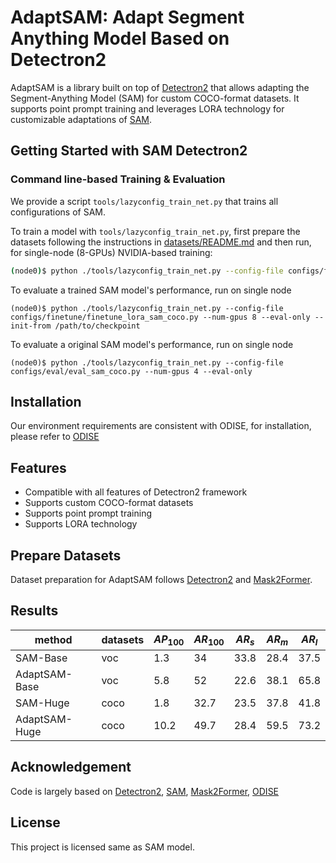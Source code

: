 # AdaptSAM: Adapt Segment Anything Model Based on Detectron2

AdaptSAM is a library built on top of [Detectron2](https://github.com/facebookresearch/detectron2) that allows adapting the Segment-Anything Model (SAM) for custom COCO-format datasets. It supports point prompt training and leverages LORA technology for customizable adaptations of [SAM](https://github.com/luca-medeiros/lang-segment-anything).

## Getting Started with SAM Detectron2

### Command line-based Training & Evaluation

We provide a script `tools/lazyconfig_train_net.py` that trains all configurations of SAM.

To train a model with `tools/lazyconfig_train_net.py`, first prepare the datasets following the instructions in
[datasets/README.md](https://github.com/facebookresearch/detectron2/tree/b2948fb7abe0604db8b9ec25898871e656d0b210/datasets) and then run, for single-node (8-GPUs) NVIDIA-based training:

```bash
(node0)$ python ./tools/lazyconfig_train_net.py --config-file configs/finetune/finetune_lora_sam_coco.py --num-gpus 8 
```

To evaluate a trained SAM model's performance, run on single node

```
(node0)$ python ./tools/lazyconfig_train_net.py --config-file configs/finetune/finetune_lora_sam_coco.py --num-gpus 8 --eval-only --init-from /path/to/checkpoint
```

To evaluate a original SAM model's performance, run on single node
```
(node0)$ python ./tools/lazyconfig_train_net.py --config-file configs/eval/eval_sam_coco.py --num-gpus 4 --eval-only
```

## Installation

Our environment requirements are consistent with ODISE, for installation, please refer to [ODISE](https://github.com/NVlabs/ODISE)

## Features
- Compatible with all features of Detectron2 framework
- Supports custom COCO-format datasets
- Supports point prompt training
- Supports LORA technology
## Prepare Datasets
Dataset preparation for AdaptSAM follows [Detectron2](https://github.com/facebookresearch/detectron2/blob/main/datasets/README.md) and [Mask2Former](https://github.com/facebookresearch/Mask2Former/blob/main/datasets/README.md). 

## Results

| method        | datasets | $AP_{100}$ | $AR_{100}$ | $AR_{s}$ | $AR_{m}$ | $AR_{l}$ |
| ------------- | -------- | ---------- | ---------- | -------- | -------- | -------- |
| SAM-Base      | voc      | 1.3        | 34         | 33.8     | 28.4     | 37.5     |
| AdaptSAM-Base | voc      | 5.8        | 52         | 22.6     | 38.1     | 65.8     |
| SAM-Huge      | coco     | 1.8        | 32.7       | 23.5     | 37.8     | 41.8     |
| AdaptSAM-Huge | coco     | 10.2       | 49.7       | 28.4     | 59.5     | 73.2     |

## Acknowledgement

Code is largely based on [Detectron2](https://github.com/facebookresearch/detectron2), [SAM](https://github.com/luca-medeiros/lang-segment-anything), [Mask2Former](https://github.com/facebookresearch/Mask2Former), [ODISE](https://github.com/NVlabs/ODISE)

## License

This project is licensed same as SAM model.